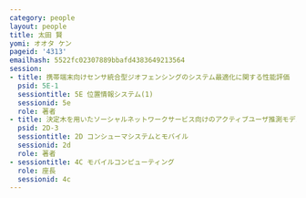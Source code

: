 ```yaml
---
category: people
layout: people
title: 太田 賢
yomi: オオタ ケン
pageid: '4313'
emailhash: 5522fc02307889bbafd4383649213564
session:
- title: 携帯端末向けセンサ統合型ジオフェンシングのシステム最適化に関する性能評価
  psid: 5E-1
  sessiontitle: 5E 位置情報システム(1)
  sessionid: 5e
  role: 著者
- title: 決定木を用いたソーシャルネットワークサービス向けのアクティブユーザ推測モデルの提案
  psid: 2D-3
  sessiontitle: 2D コンシューマシステムとモバイル
  sessionid: 2d
  role: 著者
- sessiontitle: 4C モバイルコンピューティング
  role: 座長
  sessionid: 4c
---
```


